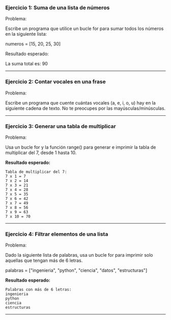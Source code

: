 
### Ejercicio 1: Suma de una lista de números

Problema:

Escribe un programa que utilice un bucle for para sumar todos los números en la siguiente lista:

numeros = \[15, 20, 25, 30]

Resultado esperado:

La suma total es: 90

***

### Ejercicio 2: Contar vocales en una frase

Problema:

Escribe un programa que cuente cuántas vocales (a, e, i, o, u) hay en la siguiente cadena de texto. No te preocupes por las mayúsculas/minúsculas.

***

### Ejercicio 3: Generar una tabla de multiplicar

Problema:

Usa un bucle for y la función range() para generar e imprimir la tabla de multiplicar del 7, desde 1 hasta 10.

**Resultado esperado:**

```
Tabla de multiplicar del 7:
7 x 1 = 7
7 x 2 = 14
7 x 3 = 21
7 x 4 = 28
7 x 5 = 35
7 x 6 = 42
7 x 7 = 49
7 x 8 = 56
7 x 9 = 63
7 x 10 = 70
```

***

### Ejercicio 4: Filtrar elementos de una lista

Problema:

Dado la siguiente lista de palabras, usa un bucle for para imprimir solo aquellas que tengan más de 6 letras.

palabras = \["ingenieria", "python", "ciencia", "datos", "estructuras"]

**Resultado esperado:**

```
Palabras con más de 6 letras:
ingenieria
python
ciencia
estructuras
```

***

